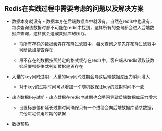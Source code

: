 ## Redis在实践过程中需要考虑的问题以及解决方案

* 数据本身就没有 - 数据本身在后端数据库中就没有，自然在redis中也没有，每次查询该数据时都不可能在redis中找到，这样所有的查询都会进入后端数据库查询，这样就会造成数据库的压力。

	* 将所有存在的数据缓存在布隆过滤器中，每次查询之前先在布隆过滤器中判断数据是否存在

	* 将不存在的数据按照特定的格式缓存在redis中，客户端从redis读取该数据后要根据格式判断数据是否存在

* 大量的key同时过期 - 大量的key同时过期会导致后端数据库压力瞬间增大

	* 对于key的过期时间可以增加一个随机数保证key的过期时间不一致

* 热点数据key过期 - 热点数据在redis中过期也会瞬间导致后端数据库压力增大
	* 设置标志位和延长过期时间确保只有一个进程会向后端数据库请求数据，其他进程使用过期的数据

* 数据预热



